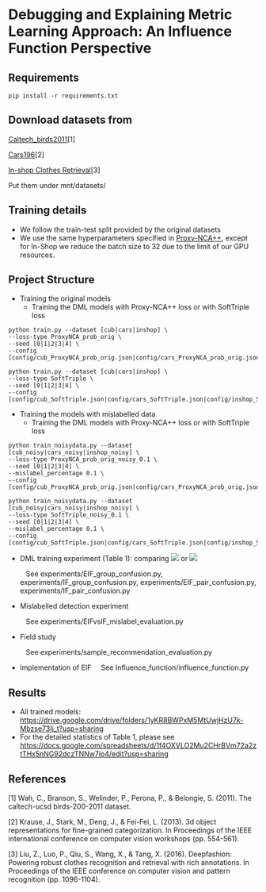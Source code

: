 
Debugging and Explaining Metric Learning Approach: An Influence Function Perspective
==============================================================================

## Requirements
```
pip install -r requirements.txt
```

## Download datasets from
[Caltech_birds2011](http://www.vision.caltech.edu/datasets/cub_200_2011/)\[1\]

[Cars196](https://ai.stanford.edu/%7Ejkrause/cars/car_dataset.html)\[2\]

[In-shop Clothes Retrieval](https://mmlab.ie.cuhk.edu.hk/projects/DeepFashion/InShopRetrieval.html)\[3\]

Put them under mnt/datasets/

## Training details
- We follow the train-test split provided by the original datasets
- We use the same hyperparameters specified in [Proxy-NCA++](https://github.com/euwern/proxynca_pp), except for In-Shop we reduce the batch size to 32 due to the limit of our GPU resources.

## Project Structure
- Training the original models
  - Training the DML models with Proxy-NCA++ loss or with SoftTriple loss
```
python train.py --dataset [cub|cars|inshop] \
--loss-type ProxyNCA_prob_orig \
--seed [0|1|2|3|4] \
--config [config/cub_ProxyNCA_prob_orig.json|config/cars_ProxyNCA_prob_orig.json|config/inshop_ProxyNCA_prob_orig.json]
```
```
python train.py --dataset [cub|cars|inshop] \
--loss-type SoftTriple \
--seed [0|1|2|3|4] \
--config [config/cub_SoftTriple.json|config/cars_SoftTriple.json|config/inshop_SoftTriple.json]
```

- Training the models with mislabelled data
  - Training the DML models with Proxy-NCA++ loss or with SoftTriple loss
```
python train_noisydata.py --dataset [cub_noisy|cars_noisy|inshop_noisy] \
--loss-type ProxyNCA_prob_orig_noisy_0.1 \
--seed [0|1|2|3|4] \
--mislabel_percentage 0.1 \
--config [config/cub_ProxyNCA_prob_orig.json|config/cars_ProxyNCA_prob_orig.json|config/inshop_ProxyNCA_prob_orig.json]
```
```
python train_noisydata.py --dataset [cub_noisy|cars_noisy|inshop_noisy] \
--loss-type SoftTriple_noisy_0.1 \
--seed [0|1|2|3|4] \
--mislabel_percentage 0.1 \
--config [config/cub_SoftTriple.json|config/cars_SoftTriple.json|config/inshop_SoftTriple.json]
```

- DML training experiment (Table 1): comparing <img src="https://render.githubusercontent.com/render/math?math=\Delta d(p)"> or <img src="https://render.githubusercontent.com/render/math?math=\Delta d(G_p)">
  
  &nbsp;&nbsp;&nbsp;See experiments/EIF_group_confusion.py, experiments/IF_group_confusion.py, experiments/EIF_pair_confusion.py, experiments/IF_pair_confusion.py

- Mislabelled detection experiment

  &nbsp;&nbsp;&nbsp;See experiments/EIFvsIF_mislabel_evaluation.py

- Field study 

  &nbsp;&nbsp;&nbsp;See experiments/sample_recommendation_evaluation.py

- Implementation of EIF
  &nbsp;&nbsp;&nbsp; See Influence_function/influence_function.py

## Results
- All trained models: https://drive.google.com/drive/folders/1yKR8BWPxM5MtUwjHzU7k-Mbzse73Ij_t?usp=sharing
- For the detailed statistics of Table 1, please see https://docs.google.com/spreadsheets/d/1f4OXVLO2Mu2CHrBVm72a2ztTHx5nNG92dczTNNw7io4/edit?usp=sharing

## References
[1] Wah, C., Branson, S., Welinder, P., Perona, P., & Belongie, S. (2011). The caltech-ucsd birds-200-2011 dataset.

[2] Krause, J., Stark, M., Deng, J., & Fei-Fei, L. (2013). 3d object representations for fine-grained categorization. In Proceedings of the IEEE international conference on computer vision workshops (pp. 554-561).

[3] Liu, Z., Luo, P., Qiu, S., Wang, X., & Tang, X. (2016). Deepfashion: Powering robust clothes recognition and retrieval with rich annotations. In Proceedings of the IEEE conference on computer vision and pattern recognition (pp. 1096-1104).

